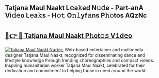 ## Tatjana Maul Naakt L𝚎a𝚔ed N𝚞𝚍e - Part-anA Vi𝚍𝚎o L𝚎a𝚔s - H𝚘𝚝 O𝚗𝚕yf𝚊ns P𝚑𝚘tos AQzNc

# <h2><a href="http://kfc761.oniu.top/?m=Tatjana+Maul+Naakt">🔗👉 🔴 Tatjana Maul Naakt P𝚑ot𝚘𝚜 V𝚒d𝚎o</a></h2>

[![Tatjana Maul Naakt Nu𝚍e𝚜](https://i.imgur.com/0qMVB7G.gif)](http://kfc761.oniu.top/?m=Tatjana+Maul+Naakt)
Web-based entertainer and multimedia designer Tatjana Maul Naakt, recognized for disseminating dance and lifestyle knowledge through trending choreographies and compact videos. Inspiring humanitarian worker Tatjana Maul Naakt, celebrated for their dedication and commitment to helping those in need around the world.  

